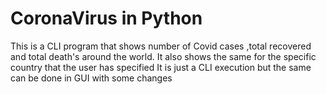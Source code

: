 # CoronaVirus in Python
This is a CLI program that shows number of Covid cases ,total recovered and total death's around the world.
It also shows the same for the specific country that the user has specified
It is just a CLI execution but the same can be done in GUI with some changes 
